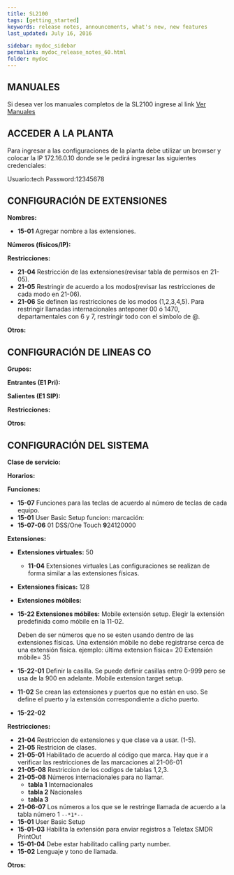 ```yaml
---
title: SL2100
tags: [getting_started]
keywords: release notes, announcements, what's new, new features
last_updated: July 16, 2016

sidebar: mydoc_sidebar
permalink: mydoc_release_notes_60.html
folder: mydoc
---
```


## MANUALES
Si desea ver los manuales completos de la SL2100 ingrese al link [Ver Manuales](https://drive.google.com/drive/folders/12A8vo8xROqJdaGIwD6x4NSJPwsDGlLmt?usp=sharing "Manuales SL2100")

## ACCEDER A LA PLANTA
Para ingresar a las configuraciones de la planta debe utilizar un browser y colocar la IP 172.16.0.10 donde se le pedirá ingresar las siguientes credenciales:

Usuario:tech
Password:12345678

## CONFIGURACIÓN DE EXTENSIONES
**Nombres:**
*  **15-01** Agregar nombre a las extensiones.

**Números (físicos/IP):**

**Restricciones:**

*  **21-04** Restricción de las extensiones(revisar tabla de permisos en 21-05).
*  **21-05** Restringir de acuerdo a los modos(revisar las restricciones de cada modo en 21-06).
*  **21-06** Se definen las restricciones de los modos (1,2,3,4,5). Para restringir llamadas internacionales anteponer 00 ó 1470, departamentales con 6 y 7, restringir todo con el símbolo de @.

**Otros:**

## CONFIGURACIÓN DE LINEAS CO

**Grupos:**


**Entrantes (E1 Pri):**


**Salientes (E1 SIP):**


**Restricciones:**


**Otros:**




## CONFIGURACIÓN DEL SISTEMA

**Clase de servicio:**


**Horarios:**


**Funciones:**
*  **15-07** Funciones para las teclas de acuerdo al número de teclas de cada equipo.
*  **15-01** User Basic Setup
                   funcion:       marcación:
*  **15-07-06** 01 DSS/One Touch **9**24120000

**Extensiones:**
*  **Extensiones virtuales:** 50
     *  **11-04** Extensiones virtuales
          Las configuraciones se realizan de forma similar a las extensiones físicas.
*  **Extensiones físicas:** 128

*  **Extensiones móbiles:**
*  **15-22 Extensiones móbiles:**
      Mobile extensión setup.
      Elegir la extensión predefinida como móbile en la 11-02.
      
      Deben de ser números que no se esten usando dentro de las extensiones físicas.
      Una extensión móbile no debe registrarse cerca de una extensión fisica.
      ejemplo: última extension fisica= 20        Extensión móbile= 35
      
*  **15-22-01** Definir la casilla.
     Se puede definir casillas entre 0-999 pero se usa de la 900 en adelante.
     Mobile extension target setup.

*  **11-02** Se crean las extensiones y puertos que no están en uso.
     Se define el puerto y la extensión correspondiente a dicho puerto.
     
*  **15-22-02**     

     
     
     



**Restricciones:**
*  **21-04** Restriccion de extensiones y que clase va a usar. (1-5).
*  **21-05** Restricion de clases.
*  **21-05-01** Habilitado de acuerdo al código que marca.
             Hay que ir a verificar las restricciones de las marcaciones al 21-06-01
*  **21-05-08** Restriccion de los codigos de tablas 1,2,3.
*  **21-05-08** Números internacionales para no llamar.
     *  **tabla 1** Internacionales
     *  **tabla 2** Nacionales
     *  **tabla 3** 
*  **21-06-07** Los números a los que se le restringe llamada de acuerdo a la tabla número 1 `--*1*--`
*  **15-01** User Basic Setup
*  **15-01-03** Habilita la extensión para enviar registros a Teletax SMDR PrintOut
*  **15-01-04** Debe estar habilitado calling party number.
*  **15-02** Lenguaje y tono de llamada.



   

**Otros:**


